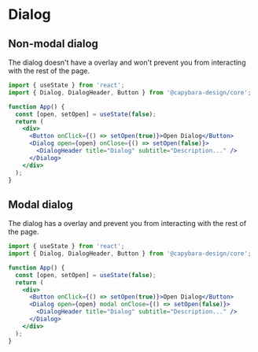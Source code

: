 # Dialog

## Non-modal dialog

The dialog doesn't have a overlay and won't prevent you from interacting with the rest of the page.

```jsx
import { useState } from 'react';
import { Dialog, DialogHeader, Button } from '@capybara-design/core';

function App() {
  const [open, setOpen] = useState(false);
  return (
    <div>
      <Button onClick={() => setOpen(true)}>Open Dialog</Button>
      <Dialog open={open} onClose={() => setOpen(false)}>
        <DialogHeader title="Dialog" subtitle="Description..." />
      </Dialog>
    </div>
  );
}
```

## Modal dialog

The dialog has a overlay and prevent you from interacting with the rest of the page.

```jsx
import { useState } from 'react';
import { Dialog, DialogHeader, Button } from '@capybara-design/core';

function App() {
  const [open, setOpen] = useState(false);
  return (
    <div>
      <Button onClick={() => setOpen(true)}>Open Dialog</Button>
      <Dialog open={open} modal onClose={() => setOpen(false)}>
        <DialogHeader title="Dialog" subtitle="Description..." />
      </Dialog>
    </div>
  );
}
```
